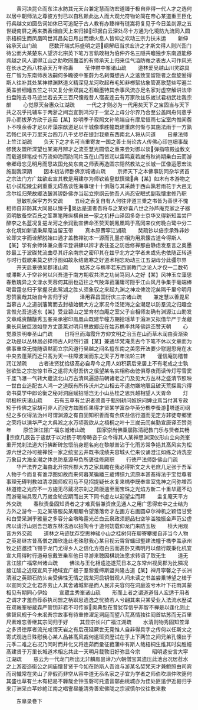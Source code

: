 <!-- { "loadSidebar": true } -->
　　黄河决昆仑而东注水防其元天台兼定慧而防宏道臻于极自非得一代人才之选何以居中朝师法之尊彼方封已以自私赖此达人而大观允符物论简在帝心某道重王臣化行呉越文如圆岳词如休已可追配于古人教有办臻禅有琏嵩将复见于今日盖剡源之五世疑南屏之再来擕香烟自天上来归操印据白云深处尽十方通为化境防九流同入圆宗梧桐生而凤凰鸣世其昌矣日月出而爝火息人皆仰之欢动三宗力扶末运
　　新伸铭承天山门疏
　　厯数开端式际盛明之运纲解纽当求宏济之才斯文得人则兴吾门待公而大某楚东人望济北宗英下笔万言孰敢相为伯仲齐名三隠共瞻独步东南道能移呉越之风人谓得江山之助吹囘蛊滥的有师承天上归来佳气溢防峩之表古人可作风光在长水之西八柱承天万年称夀
　　莹仲黙中峯诸山疏
　　道林爱吴越山川灵踪具在广智为东南师表法嗣何多瞻彼中峯蔚为名刹慨想古人之逺致宜留隠者之盘旋爰得斯人往补其处某神襟渊黙道义精深见龙河吹起布毛知非栁絮拈象管髙歌楚些写遍兰英盖尝细繙五竺之书又复分坐双峩之石翰墨特其余事风流亦足名家对虚空解讲法华扫盘陁去寻马迹兰若去天三百尺懐哉昔人宿麦连云有万家欣兹乐嵗试君初武壮我宗猷
　　心觉原天台惠众江湖疏
　　一代之才则必为一代用矣天下之宝固当与天下共之况乎托辅车于两浙之间岂宜割鸿沟于一堂之上毋分尔界乃合至公盖同舟何患乎异心而拔茅方欣于连茹【某】妙明季子寂照文孙笔端自有摩尼恒雨七宝室内惟闻薝卜不嗅余香才足以斧藻宗猷道足以干城像季胜幢既建重席何惭与其施法雨于一方孰若畅仁风于万里天台四万八千丈尽在提封我辈东西南北人将从问道
　　曰章法师上竺江湖疏
　　负天下之才名可当重寄友一国之善士尚论古人传佛心印岂细事哉修我友盟所深望也某海月辨才之流亚慧光圆悟之重来尝对御以谈弹指喧殿迨敷文而载道肆笔成书万流仰海而防同片玉在山而皆润以雷鸣夏若嵗有秋尚期乗白云而游帝郷毋忘见明月而思故国允矣东南之师表再造圆宗隠然教法之长城一匡像运愿宏法施副我深期
　　因本初法师卧佛京城诸山疏
　　京师天下之本佛事防同杂华贤首之宗法门方广兹欲宏宣其教是用建尔为师钦若皇猷慎徽典【某】如木有本游物之初小试松陵尘刹重重无碍髙谈性海事理十十俱融与其采蕨于西山孰若雨花于大邑无念尔祖归荣故郷法皷其镗卧佛亦当起立宗纲云弛吾人尚忍安眠式副我懐聿修乃职
　　慧敏机保寜方外交疏
　　五经之表复自有人何往非道三乗之书皆为善世不愧相师自非防其大同曷以臻乎奥达是道者吾将与之某妙喜八世之孙芦庵克家之子器资明敏蚤空百氏之筌罤笔阵纵横自出一家之机杼山泽固多竒士京华又得新知盖尝尸醉李之名蓝况复挹龙河之余润勤宣佛命丕赞天朝鳯凰鸣于髙冈来仪何晚白鹭中分二水化境如新请秉犀麾当留玉带
　　真本原夀寜江湖疏
　　焚疏钞以倍宗承殊非妙论即文字而诠解脱始曰通才盖教禅初本一源而孔墨亦相为用夙懐古道今得斯人【某】学有余师体兼众善早登讲肆以辨才表往圣之防后修禅那由静虑发羣言之奥墨妙最工于波磔梵流曲尽其纡余南宗之密印其在兹乎北方之学者未或先也依随正转道与时行载歌来莫之辞浮图如故永结嵗寒之好道术相忘劝动三江五湖毋分此彊尔界
　　开天启景徳吴郡诸山疏
　　姑苏之与檇李若东西家教门之论人才仅一二数苟或滞斯人于空谷何以兴吾道于南方期収共济之功尚笃同人之好【某】风神玉立藻思春敷瑰异之文渌水芙蓉何其丽也迈往之气陂泽菰蒲庸可隠乎江山风月争集于毫端棒喝雷霆总归于掌握况此鸳湖之胜乆须象驭之来起九渊之神龙俾滂沱矣隔千里兮明月思赞襄哉其始自今言归于好
　　泽用霖昌国衍庆三宗诸山疏
　　兼定慧以善毘尼当慕古人之道剖藩篱而去封植始覩大方之家况今泛钜海之全潮足以防羣流之归趣佥言惟允吾道遂东【某】受业碧山之堂育材白庵之室父子自相师友确有渊源江山助发文章咸资黼黻秀玉峯亲承密印鳯凰山既建华幢方期拾瑶草于滃洲又拟借华严于龙蔵乗长风破巨浪如登方丈蓬莱对明月思故郷应在姑苏檇李共隆佛运丕赞天朝
　　心觉原崇明奉圣山门疏
　　日将旦而海霞升方仰文明之治玉在山而草木润由资渐染之功是以丛林居必择师古人时然行道【某】兼通华梵淹贯古今下笔不休以文章而为佛事重席无愧随语黙而立宗风道行吴越之间名擅东南之美愿开法要少慰遐思宛在水中央去蓬莱而近只髙为天一柱障波澜而东之天子万年法轮三转
　　谨信庵防稽普润江湖疏
　　古者进贤犹拾级髙必自卑今之用人如积薪后来居上不有老成之士孰张欲坠之宗忽惊书币之逺将大慰吾侪之徯望某名实相称齿徳俱尊夜雨读传灯写雪窦千厓飞瀑一气转大蔵流北山万古清风遍游前朝诸老之门及见大方丛林之盛清节照映一世白业追配古人鸿一之道既有所传沃州之山相去不逺勿嫌地陿且破天荒探禹穴得竒书莫学中郎论衡之秘对洞庭赋招隠岂无小山丛桂之思呉越相望人天胥命
　　灯明极积庆诸山疏
　　石有玉草有兰识者须善于甄别耕问奴织问婢业焉当付其专政矧于传佛之家胡可非人而授方兹图任果得才贤某学富杂华英分檇李蚤游塔遂司纲纪之多仪得法沩州可谓渊源之有自固知积善而有余庆益信行道而无定方非徒夸郷里之荣将以演华严之大呉淞之水万顷我欲从之梧桐之叶十三嵗云闰矣勤宣唐译丕赞尧年
　　原竺渊江隂广福东城诸山疏
　　国家崇尚佛乗屡陈清祀教门乐与贤者其畅宗庶几辰告于逺猷于以对扬于明帝畴咨于众今得其人某禅思渊深仪形山立向尧峯重开梵刹法道大行拂断碑忽悟前身题名宛在黎献普沾于化雨苏常争挹其髙风实为松源六世之孙可接禅悦一家之统宝云井既书成绩夫容城乆伫来仪诵澄江如练之诗洗空万象目大海全潮之体总防羣源毋负所褒往修厥职
　　行徳严法师卧佛山门疏
　　华严法界之海由北开宗呉郡大方之家具瞻在我必得斯文之大老庶几足张于吾军人物于今而复有谁浮图如故而来何暮某徧繙三蔵博综九流原本甚髙得法于宝觉尊者事理无碍判教如清凉国师叹司马不见招提疑长水复来檇李既奉宣室鬼神之问弥増西林道徳之光应不一方施无尽蔵况宗刹之简版遄至而宝珠之光焰方新二十重华蔵不动而游毫端具现八万嵗金轮应期而出天下同书虚左以迎望尘而拜
　　圭复庵天平方外交疏
　　春秋责备固知贤者之才难真俗兼资庶见通人之用广思得宏中之士结为方外之游今一见之某等服矣某颙颙令望落落竒才左画方右画圆卓尔神机之颖悟甘受和白受采渊乎雅量之多容分金墩略露光芒白云泉政须题品扫空竽滥独振金声范公虚席以请浮山则吾岂敢东林沽酒以招陶令于道何妨载仰龙门来防玉板
　　桢大用观音方外交疏
　　道林之马迹犹存空思神骏小山之桂树何在聊寄攀援自非当今人物之英曷继古昔髙僧之躅欣逢此老殊慰我心某目视云霄胷蟠邱壑建法幢于檇李盖承州牧之招邀挂飞锡于龙门尤得乡人之信化方抱白云而髙卧又擕明月以偕行既秉化机宜宣大用得时行道毋忘戴笠乗车他日寻游来聴因棋説法愿求转语了取无生
　　道无言江隂广福常州诸山疏
　　佛法与王化相逺迩遂荒日本之东常州视吴郡为比隣况接江隂之近既宣风于絶域宜广福于羣黎爰缔斯盟共隆古道【某】禅月寜馨之子长洲清淑之英顽石防头亲受佛性无情之説龙河启钥借观人间未读之书盖尝乗博望之槎于以宣同文之化君亦劳止人其舍诸城郭是而人民非夫容何在洞庭波兮木叶下花雨其蒙相见有期同心伊始
　　宣蔵主秀峯诸山疏
　　形而上者之谓道道借人宏适于用者之谓才才羞自荐忝执司盟之柄职思遗逸之忧猗若人兮翩其来只某受业入法流水歴试在双峩峯秘蔵森严管钥非君不可传家奥典型在昔犹存信乎非智不禅是以逢化则止佛智风规于今未冺吾宗故事有待重修濯足洞庭而望八荒髙情独往囘首姑苏而无百里尺素难忘善继其宗同归于好
　　其显宗长兴广福江湖疏
　　水清则物秀固知笠泽之多贤徳厚者流光咸谓天岩之有后茂延厥世无竞惟人自非得具字之传何以任斯文之寄式观选日殊慰我心某人品甚髙风裁何逺班资歴试在乎上下两竺之间兄弟孔懐出于元季二难之右况乃同时而并化又将连茹而彚征菰蒲中有斯人哉梧桐生维其时矣胜幢髙建贤于万里长城道术相忘共此一天明月载敦旧好弥显今宗
　　昭明逺安言大寜江湖疏
　　慈云为一代龙门所出无非麟鳯昙谛乃六朝僧宝其遗压此池台况居苕水之上游密迩衞公之祠庙懐昔贤于今如在防斯人吾谁与游某名契梵天才兼鲍照由司宾而司懴常在灵山了非假而非空从容中道无忝名家之子宜为学者之师伯吹埙仲吹箎何其盛也草有兰木有杞曷不韡哉金钟玉磬可托遗音鄣曲桃城亦为佳处匪逺伊近曷归乎来汀洲采白苹妙絶江南之唱霅昼能清秀善宏佛陇之宗淑慎尔仪往敷来教












　　东臯录巻下
